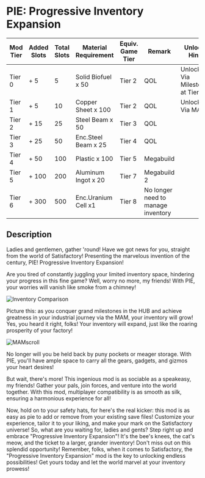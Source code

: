 # PIE: Progressive Inventory Expansion

| Mod Tier | Added Slots | Total Slots  | Material Requirement | Equiv. Game Tier | Remark | Unlock Hint |
|----------|-------------|------------- |----------------------|------------------|--------|-------------|
|Tier 0    | +  5        |   5			|Solid Biofuel x 50  |	Tier 2			 | QOL	  |  Unlock Via Milestone at Tier 2 |
|Tier 1    | +  5        |  10			|Copper Sheet x 100  | Tier 2			 | QOL    |  Unlock Via MAM |
|Tier 2    | + 15        |  25          |Steel Beam x 50     | Tier 3			 | QOL    ||
|Tier 3    | + 25        |  50   		|Enc.Steel Beam x 25 | Tier 4			 | QOL    ||
|Tier 4    | + 50        | 100  		|Plastic x 100       |	Tier 5			 | Megabuild||
|Tier 5    | + 100       | 200			|Aluminum Ingot x 20 | Tier 7			 | Megabuild 2||
|Tier 6    | + 300       | 500			|Enc.Uranium Cell x1| Tier 8  		 | No longer need to manage inventory||

## Description
Ladies and gentlemen, gather 'round! Have we got news for you, straight from the world of Satisfactory! Presenting the marvelous invention of the century, PIE! Progressive Inventory Expansion!

Are you tired of constantly juggling your limited inventory space, hindering your progress in this fine game? Well, worry no more, my friends! With PIE, your worries will vanish like smoke from a chimney!

![Inventory Comparison](https://starnsworth.com/wp-content/uploads/2023/06/InvComparison.png)

Picture this: as you conquer grand milestones in the HUB and achieve greatness in your industrial journey via the MAM, your inventory will grow! Yes, you heard it right, folks! Your inventory will expand, just like the roaring prosperity of your factory!

![MAMscroll](https://starnsworth.com/wp-content/uploads/2023/06/MAMinfo.gif)

No longer will you be held back by puny pockets or meager storage. With PIE, you'll have ample space to carry all the gears, gadgets, and gizmos your heart desires!

But wait, there's more! This ingenious mod is as sociable as a speakeasy, my friends! Gather your pals, join forces, and venture into the world together. With this mod, multiplayer compatibility is as smooth as silk, ensuring a harmonious experience for all!


Now, hold on to your safety hats, for here's the real kicker: this mod is as easy as pie to add or remove from your existing save files! Customize your experience, tailor it to your liking, and make your mark on the Satisfactory universe!
So, what are you waiting for, ladies and gents? Step right up and embrace "Progressive Inventory Expansion"! It's the bee's knees, the cat's meow, and the ticket to a larger, grander inventory! Don't miss out on this splendid opportunity!
Remember, folks, when it comes to Satisfactory, the "Progressive Inventory Expansion" mod is the key to unlocking endless possibilities! Get yours today and let the world marvel at your inventory prowess!

